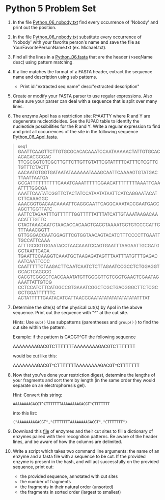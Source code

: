 Python 5 Problem Set
===================

1. In the file [Python_06_nobody.txt](https://github.com/srobb1/pfb2017/blob/master/files/Python_06_nobody.txt) find every occurrence of 'Nobody' and print out the position.

2. In the file [Python_06_nobody.txt](https://github.com/srobb1/pfb2017/blob/master/files/Python_06_nobody.txt) substitute every occurrence of 'Nobody' with your favorite person's name and save the file as YourFavoritePersonName.txt (ex. Michael.txt).

3. Find all the lines in a [Python_06.fasta](https://github.com/srobb1/pfb2017/blob/master/files/Python_06.fasta) that are the header (>seqName desc) using pattern matching.

4. If a line matches the format of a FASTA header, extract the sequence name and description using sub patterns. 
	- Print id:"extracted seq name" desc:"extracted description"

5. Create or modify your FASTA parser to use regular expressions. Also make sure your parser can deal with a sequence that is split over many lines.

6. The enzyme ApoI has a restriction site: R^AATTY where R and Y are degenerate nucleotideides. See the IUPAC table to identify the nucleotide possibilities for the R and Y. Write a regular expression to find and print all occurrences of the site in the following sequence [Python_06_ApoI.fasta](). 

>seq1
GAATTCAAGTTCTTGTGCGCACACAAATCCAATAAAAACTATTGTGCACACAGACGCGAC
TTCGCGGTCTCGCTTGTTCTTGTTGTATTCGTATTTTCATTTCTCGTTCTGTTTCTACTT
AACAATGTGGTGATAATATAAAAAATAAAGCAATTCAAAAGTGTATGACTTAATTAATGA
GCGATTTTTTTTTTGAAATCAAATTTTTGGAACATTTTTTTTAAATTCAAATTTTGGCGA
AAATTCAATATCGGTTCTACTATCCATAATATAATTCATCAGGAATACATCTTCAAAGGC
AAACGGTGACAACAAAATTCAGGCAATTCAGGCAAATACCGAATGACCAGCTTGGTTATC
AATTCTAGAATTTGTTTTTTGGTTTTTATTTATCATTGTAAATAAGACAAACATTTGTTC
CTAGTAAAGAATGTAACACCAGAAGTCACGTAAAATGGTGTCCCCATTGTTTAAACGGTT
GTTGGGACCAATGGAGTTCGTGGTAACAGTACATCTTTCCCCTTGAATTTGCCATTCAAA
ATTTGCGGTGGAATACCTAACAAATCCAGTGAATTTAAGAATTGCGATGGGTAATTGACA
TGAATTCCAAGGTCAAATGCTAAGAGATAGTTTAATTTATGTTTGAGACAATCAATTCCC
CAATTTTTCTAAGACTTCAATCAATCTCTTAGAATCCGCCTCTGGAGGTGCACTCAGCCG
CACGTCGGGCTCACCAAATATGTTGGGGTTGTCGGTGAACTCGAATAGAAATTATTGTCG
CCTCCATCTTCATGGCCGTGAAATCGGCTCGCTGACGGGCTTCTCGCGCTGGATTTTTTC
ACTATTTTTGAATACATCATTAACGCAATATATATATATATATATTTAT



7. Determine the site(s) of the physical cut(s) by ApoI in the above sequence. Print out the sequence with "^" at the cut site.

    Hints:
        Use `sub()`
        Use subpatterns (parentheses and `group()` ) to find the cut site within the pattern.
        

    Example: if the pattern is GACGT^CT the following sequence

    AAAAAAAAGACGTCTTTTTTTAAAAAAAAGACGTCTTTTTTT

    would be cut like this:

    AAAAAAAAGACGT^CTTTTTTTAAAAAAAAGACGT^CTTTTTTT


8. Now that you've done your restriction digest, determine the lengths of your fragments and sort them by length (in the same order they would separate on an electrophoresis gel).

    Hint: Convert this string:

       AAAAAAAAGACGT^CTTTTTTTAAAAAAAAGACGT^CTTTTTTT

    into this list:

       ("AAAAAAAAGACGT","CTTTTTTTAAAAAAAAGACGT","CTTTTTTT")


9. Download this [file](http://rebase.neb.com/rebase/link_proto) of enzymes and their cut sites to fill a dictionary of enzymes paired with their recognition patterns. Be aware of the header lines, and be aware of how the columns are delimited.

10. Write a script which takes two command line arguments: the name of an enzyme and a fasta file with a sequence to be cut. 
   If the provided enzyme is present in the hash, and will act successfully on the provided sequence, print out:
     - the provided sequence, annotated with cut sites
     - the number of fragments
     - the fragments in their natural order (unsorted)
     - the fragments in sorted order (largest to smallest)
